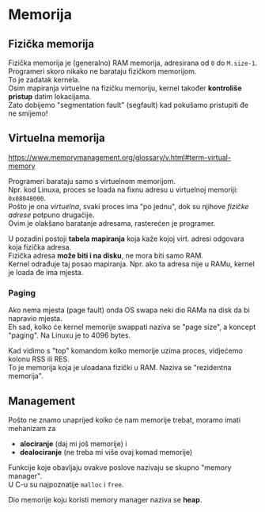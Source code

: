 
# Memorija

## Fizička memorija
Fizička memorija je (generalno) RAM memorija, adresirana od `0` do `M.size-1`.  
Programeri skoro nikako ne barataju fizičkom memorijom.  
To je zadatak kernela.  
Osim mapiranja virtuelne na fizičku memoriju, kernel također **kontroliše pristup** datim lokacijama.  
Zato dobijemo "segmentation fault" (segfault) kad pokušamo pristupiti đe ne smijemo!

## Virtuelna memorija

https://www.memorymanagement.org/glossary/v.html#term-virtual-memory

Programeri barataju samo s virtuelnom memorijom.  
Npr. kod Linuxa, proces se loada na fixnu adresu u virtuelnoj memoriji: `0x08048000`.  
Pošto je ona *virtuelna*, svaki proces ima "po jednu", dok su njihove *fizičke adrese* potpuno drugačije.  
Ovim je olakšano baratanje adresama, rasterećen je programer.

U pozadini postoji **tabela mapiranja** koja kaže kojoj virt. adresi odgovara koja fizička adresa.  
Fizička adresa **može biti i na disku**, ne mora biti samo RAM.  
Kernel odrađuje taj posao mapiranja. Npr. ako ta adresa nije u RAMu, kernel je loada đe ima mjesta.  


### Paging
Ako nema mjesta (page fault) onda OS swapa neki dio RAMa na disk da bi napravio mjesta.  
Eh sad, kolko će kernel memorije swappati naziva se "page size", a koncept "paging". 
Na Linuxu je to 4096 bytes.

Kad vidimo s "top" komandom kolko memorije uzima proces, vidjećemo kolonu RSS ili RES.  
To je memorija koja je uloadana fizički u RAM. 
Naziva se "rezidentna memorija".

## Management

Pošto ne znamo unaprijed kolko će nam memorije trebat, moramo imati mehanizam za 
- **alociranje** (daj mi još memorije) i 
- **dealociranje** (ne treba mi više ovaj komad memorije)

Funkcije koje obavljaju ovakve poslove nazivaju se skupno "memory manager".  
U C-u su najpoznatije `malloc` i `free`.

Dio memorije koju koristi memory manager naziva se **heap**.


















